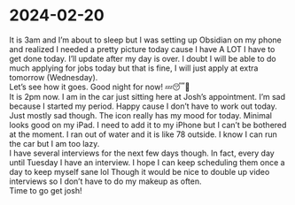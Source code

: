 # 2024-02-20
  
It is 3am and I’m about to sleep but I was setting up Obsidian on my phone and realized I needed a pretty picture today cause I have A LOT I have to get done today. I’ll update after my day is over. I doubt I will be able to do much applying for jobs today but that is fine, I will just apply at extra tomorrow (Wednesday).  
Let’s see how it goes. Good night for now! 💤😴🛌  
It is 2pm now. I am in the car just sitting here at Josh’s appointment. I’m sad because I started my period. Happy cause I don’t have to work out today. Just mostly sad though. The icon really has my mood for today. Minimal looks good on my iPad. I need to add it to my iPhone but I can’t be bothered at the moment. I ran out of water and it is like 78 outside. I know I can run the car but I am too lazy.  
I have several interviews for the next few days though. In fact, every day until Tuesday I have an interview. I hope I can keep scheduling them once a day to keep myself sane lol Though it would be nice to double up video interviews so I don’t have to do my makeup as often.  
Time to go get josh!  

